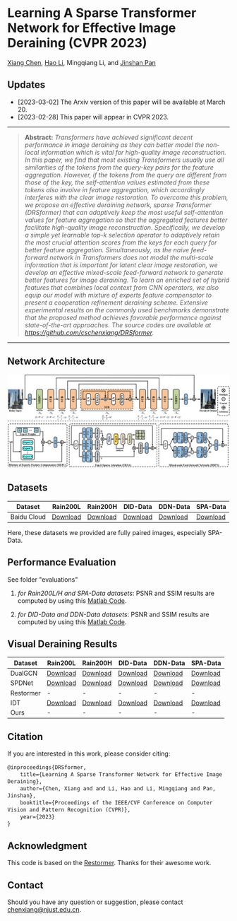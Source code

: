 # Learning A Sparse Transformer Network for Effective Image Deraining (CVPR 2023)

[Xiang Chen](https://cschenxiang.github.io/), [Hao Li](https://house-leo.github.io/), Mingqiang Li, and [Jinshan Pan](https://jspan.github.io/)

## Updates
- [2023-03-02] The Arxiv version of this paper will be available at March 20.
- [2023-02-28] This paper will appear in CVPR 2023.  

<hr />

> **Abstract:** *Transformers have achieved significant decent performance in image deraining as they can better model the non-local information which is vital for high-quality image reconstruction. In this paper, we find that most existing Transformers usually use all similarities of the tokens from the query-key pairs for the feature aggregation. However, if the tokens from the query are different from those of the key, the self-attention values estimated from these tokens also involve in feature aggregation, which accordingly interferes with the clear image restoration. To overcome this problem, we propose an effective deraining network, sparse Transformer (DRSformer) that can adaptively keep the most useful self-attention values for feature aggregation so that the aggregated features better facilitate high-quality image reconstruction. Specifically, we develop a simple yet learnable top-k selection operator to adaptively retain the most crucial attention scores from the keys for each query for better feature aggregation. Simultaneously, as the naive feed-forward network in Transformers does not model the multi-scale information that is important for latent clear image restoration, we develop an effective mixed-scale feed-forward network to generate better features for image deraining. To learn an enriched set of hybrid features that combines local context from CNN operators, we also equip our model with mixture of experts feature compensator to present a cooperation refinement deraining scheme. Extensive experimental results on the commonly used benchmarks demonstrate that the proposed method achieves favorable performance against state-of-the-art approaches. The source codes are available at https://github.com/cschenxiang/DRSformer.*
<hr />

## Network Architecture

<img src = "figs/network.png">

## Datasets
<table>
<thead>
  <tr>
    <th>Dataset</th>
    <th>Rain200L</th>
    <th>Rain200H</th>
    <th>DID-Data</th>
    <th>DDN-Data</th>
    <th>SPA-Data</th>
  </tr>
</thead>
<tbody>
  <tr>
    <td>Baidu Cloud</td>
    <td> <a href="https://pan.baidu.com/s/1rTb4qU3fCEA4MRpQss__DA?pwd=s2yx">Download</a> </td>
    <td> <a href="https://pan.baidu.com/s/1KK8R2bPKgcOX8gMXSuKtCQ?pwd=z9br">Download</a> </td>
    <td> <a href="https://pan.baidu.com/s/1aPFJExxxTBOzJjngMAOQDA?pwd=5luo">Download</a> </td>
    <td> <a href="https://pan.baidu.com/s/1g_m7RfSUJUtknlWugO1nrw?pwd=ldzo">Download</a> </td>
    <td> <a href="https://pan.baidu.com/s/1YfxC5OvgYcQCffEttFz8Kg?pwd=yjow">Download</a> </td>
  </tr>
</tbody>
</table>
Here, these datasets we provided are fully paired images, especially SPA-Data. 

## Performance Evaluation
See folder "evaluations" 

1) *for Rain200L/H and SPA-Data datasets*: 
PSNR and SSIM results are computed by using this [Matlab Code](https://github.com/swz30/Restormer/blob/main/Deraining/evaluate_PSNR_SSIM.m).

2) *for DID-Data and DDN-Data datasets*: 
PSNR and SSIM results are computed by using this [Matlab Code](https://github.com/hongwang01/RCDNet/tree/master/Performance_evaluation).

## Visual Deraining Results
<table>
<thead>
  <tr>
    <th>Dataset</th>
    <th>Rain200L</th>
    <th>Rain200H</th>
    <th>DID-Data</th>
    <th>DDN-Data</th>
    <th>SPA-Data</th>
  </tr>
</thead>
<tbody>
  <tr>
    <td>DualGCN</td>
    <td> <a href="https://pan.baidu.com/s/1o9eLMv7Zfk_GC9F4eWC2kw?pwd=v8qy">Download</a> </td>
    <td> <a href="https://pan.baidu.com/s/1QiKh5fTV-QSdnwMsZdDe9Q?pwd=jnc9">Download</a> </td>
    <td> <a href="https://pan.baidu.com/s/1Wh7eJdOwXPABz5aOBPDHaA?pwd=3gdx">Download</a> </td>
    <td> <a href="https://pan.baidu.com/s/1ML1A1boxwX38TGccTzr6KA?pwd=1mdx">Download</a> </td>
    <td> <a href="https://pan.baidu.com/s/16RHVyrBoPnOhW1QuglRmlw?pwd=lkeb">Download</a> </td>
  </tr>
  <tr>
    <td>SPDNet</td>
    <td> <a href="https://pan.baidu.com/s/1u9F4IxA8GCxKGk6__W81Og?pwd=y39h">Download</a> </td>
    <td> <a href="https://pan.baidu.com/s/1wSTwW6ewBUgNLj7l7i6HzQ?pwd=mry2">Download</a> </td>
    <td> <a href="https://pan.baidu.com/s/1z3b60LHOyi8MLcn8fdNc8A?pwd=klci">Download</a> </td>
    <td> <a href="https://pan.baidu.com/s/130e74ISgZtlaw8w6ZzJgvQ?pwd=19bm">Download</a> </td>
    <td> <a href="https://pan.baidu.com/s/1J0ybwnuT__ZGQZNbMTfw8Q?pwd=dd98">Download</a> </td>
  </tr>
  <tr>
    <td>Restormer</td>
    <td> - </td>
    <td> - </td>
    <td> - </td>
    <td> - </td>
    <td> - </td>
  </tr>
  <tr>
    <td>IDT</td>
    <td> <a href="https://pan.baidu.com/s/1jhHCHT64aDknc4g0ELZJGA?pwd=v4yd">Download</a> </td>
    <td> <a href="https://pan.baidu.com/s/10TZzZH0HisPV0Mw-E4SlTQ?pwd=77i4">Download</a> </td>
    <td> <a href="https://pan.baidu.com/s/1svMZAUvs6P6RRNGyCTaeAA?pwd=8uxx">Download</a> </td>
    <td> <a href="https://pan.baidu.com/s/1FSf3-9HEIQ-lLGRWesyszQ?pwd=0ey6">Download</a> </td>
    <td> <a href="https://pan.baidu.com/s/16hfo5VeUhzu6NYdcgf7-bg?pwd=b862">Download</a> </td>
  </tr>
  <tr>
    <td>Ours</td>
    <td> - </td>
    <td> - </td>
    <td> - </td>
    <td> - </td>
    <td> - </td>
  </tr>
</tbody>
</table>

## Citation
If you are interested in this work, please consider citing:

    @inproceedings{DRSformer,
        title={Learning A Sparse Transformer Network for Effective Image Deraining}, 
        author={Chen, Xiang and and Li, Hao and Li, Mingqiang and Pan, Jinshan},
        booktitle={Proceedings of the IEEE/CVF Conference on Computer Vision and Pattern Recognition (CVPR)},
        year={2023}
    }

## Acknowledgment
This code is based on the [Restormer](https://github.com/swz30/Restormer). Thanks for their awesome work.

## Contact
Should you have any question or suggestion, please contact chenxiang@njust.edu.cn.
